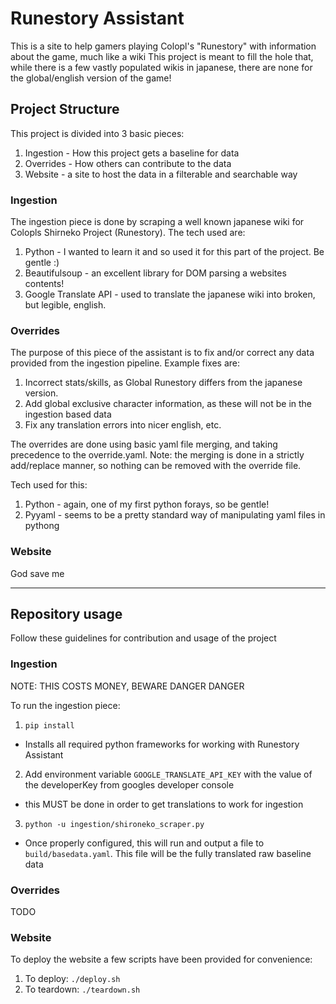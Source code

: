 # Runestory Assistant
This is a site to help gamers playing Colopl's "Runestory" with information about the game, much like a wiki
This project is meant to fill the hole that, while there is a few vastly populated wikis in japanese, there are
none for the global/english version of the game!

## Project Structure
This project is divided into 3 basic pieces:

1. Ingestion - How this project gets a baseline for data
2. Overrides - How others can contribute to the data
3. Website - a site to host the data in a filterable and searchable way

### Ingestion
The ingestion piece is done by scraping a well known japanese wiki for Colopls Shirneko Project (Runestory). The tech used are:

1. Python - I wanted to learn it and so used it for this part of the project. Be gentle :)
2. Beautifulsoup - an excellent library for DOM parsing a websites contents!
3. Google Translate API - used to translate the japanese wiki into broken, but legible, english.

### Overrides
The purpose of this piece of the assistant is to fix and/or correct any data provided from the ingestion pipeline. Example fixes are:

1. Incorrect stats/skills, as Global Runestory differs from the japanese version.
2. Add global exclusive character information, as these will not be in the ingestion based data
3. Fix any translation errors into nicer english, etc.

The overrides are done using basic yaml file merging, and taking precedence to the override.yaml. Note: the merging is done in a strictly add/replace manner, so nothing can be removed with the override file.

Tech used for this:

1. Python - again, one of my first python forays, so be gentle!
2. Pyyaml - seems to be a pretty standard way of manipulating yaml files in pythong

### Website
God save me

- - -

## Repository usage
Follow these guidelines for contribution and usage of the project

### Ingestion
NOTE: THIS COSTS MONEY, BEWARE DANGER DANGER

To run the ingestion piece:

1. `pip install`
  - Installs all required python frameworks for working with Runestory Assistant
2. Add environment variable `GOOGLE_TRANSLATE_API_KEY` with the value of the developerKey from googles developer console
  - this MUST be done in order to get translations to work for ingestion
3. `python -u ingestion/shironeko_scraper.py`
  - Once properly configured, this will run and output a file to `build/basedata.yaml`. This file will be the fully translated raw baseline data

### Overrides
TODO

### Website
To deploy the website a few scripts have been provided for convenience:

1. To deploy: `./deploy.sh`
2. To teardown: `./teardown.sh`
